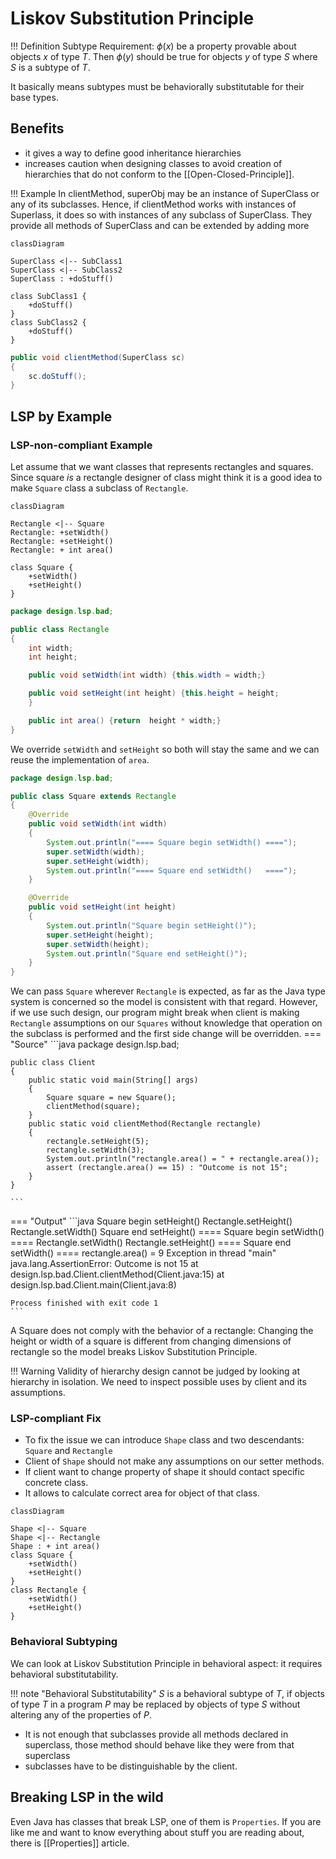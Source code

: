 # Liskov Substitution Principle

!!! Definition 
    Subtype Requirement: $\phi(x)$ be a property provable about objects $x$ of type $T$. Then  $\phi(y)$ should be true for objects $y$ of type $S$ where $S$ is a subtype of $T$.

It basically means subtypes must be behaviorally substitutable for their base types.

## Benefits
- it gives a way to define good inheritance hierarchies
- increases caution when designing classes to avoid creation of hierarchies that do not conform to the [[Open-Closed-Principle]].

!!! Example
	In clientMethod, superObj may be an instance of SuperClass or any of its subclasses.
	Hence, if clientMethod works with instances of Superlass, it does so with instances of any subclass of SuperClass. They provide all methods of SuperClass and can be extended by adding more

```mermaid
classDiagram 

SuperClass <|-- SubClass1
SuperClass <|-- SubClass2
SuperClass : +doStuff()

class SubClass1 {
    +doStuff()
}
class SubClass2 {
    +doStuff()
}
```

```java
public void clientMethod(SuperClass sc)
{
    sc.doStuff();
}
```

## LSP by Example

### LSP-non-compliant Example

Let assume that we want classes that represents rectangles and squares.
Since square *is* a rectangle designer of class might think it is a good idea to make `Square` class a subclass of `Rectangle`.

```mermaid
classDiagram 

Rectangle <|-- Square
Rectangle: +setWidth()
Rectangle: +setHeight()
Rectangle: + int area()

class Square {
    +setWidth()      
    +setHeight() 
}
```

```java
package design.lsp.bad;

public class Rectangle
{
    int width;
    int height;

    public void setWidth(int width) {this.width = width;}

    public void setHeight(int height) {this.height = height;
    }

    public int area() {return  height * width;}
}
```

We override `setWidth` and `setHeight` so both will stay the same and we can reuse the implementation of `area`.

```java
package design.lsp.bad;

public class Square extends Rectangle
{
    @Override
    public void setWidth(int width)
    {
        System.out.println("==== Square begin setWidth() ====");
        super.setWidth(width);
        super.setHeight(width);
        System.out.println("==== Square end setWidth()   ====");
    }

    @Override
    public void setHeight(int height)
    {
        System.out.println("Square begin setHeight()");
        super.setHeight(height);
        super.setWidth(height);
        System.out.println("Square end setHeight()");
    }
}
```

We can  pass `Square` wherever `Rectangle` is expected, as far as the Java type system is concerned so the model is consistent with that regard.
However, if we use such design, our program might break when client is making `Rectangle` assumptions on our `Squares` without knowledge that operation on the subclass is performed and the first side change will be overridden.
=== "Source"
    ```java
    package design.lsp.bad;

    public class Client
    {
        public static void main(String[] args)
        {
            Square square = new Square();
            clientMethod(square);
        }
        public static void clientMethod(Rectangle rectangle)
        {
            rectangle.setHeight(5);
            rectangle.setWidth(3);
            System.out.println("rectangle.area() = " + rectangle.area());
            assert (rectangle.area() == 15) : "Outcome is not 15";
        }
    }

    ```
=== "Output"
    ```java
    Square begin setHeight()
    Rectangle.setHeight()
    Rectangle.setWidth()
    Square end setHeight()
    ==== Square begin setWidth() ====
    Rectangle.setWidth()
    Rectangle.setHeight()
    ==== Square end setWidth()   ====
    rectangle.area() = 9
    Exception in thread "main" java.lang.AssertionError: Outcome is not 15
    	at design.lsp.bad.Client.clientMethod(Client.java:15)
    	at design.lsp.bad.Client.main(Client.java:8)
    
    Process finished with exit code 1	
    ```
A Square does not comply with the behavior of a rectangle: Changing the height or width of a square is different  from changing dimensions of rectangle so the model breaks Liskov Substitution Principle.

!!! Warning
    Validity of hierarchy design cannot be judged by looking at hierarchy in isolation.
    We need to inspect possible uses by client and its assumptions.


### LSP-compliant Fix

- To fix the issue we can introduce `Shape` class and two descendants: `Square` and `Rectangle`
- Client of `Shape` should not make any assumptions on our setter methods.
- If client want to change property of shape it should contact specific concrete class.
- It allows to calculate correct area for object of that class.

```mermaid
classDiagram

Shape <|-- Square
Shape <|-- Rectangle
Shape : + int area()
class Square {
    +setWidth()
    +setHeight()
}
class Rectangle {
    +setWidth()
    +setHeight()
}
```

### Behavioral Subtyping

We can look at Liskov Substitution Principle in behavioral aspect: it requires behavioral  substitutability. 

!!! note "Behavioral Substitutability"
    $S$ is a behavioral subtype of $T$, if objects of type $T$ in a program $P$ may be replaced by objects of type $S$ without altering any of the properties of $P$.

- It is not enough that subclasses provide all methods declared in superclass, those method should behave like they were from that superclass
- subclasses have to be distinguishable by the client.

## Breaking LSP in the wild

Even Java has classes that break LSP, one of them is `Properties`.
If you are like me and want to know everything about stuff you are reading about, there is [[Properties]] article.

